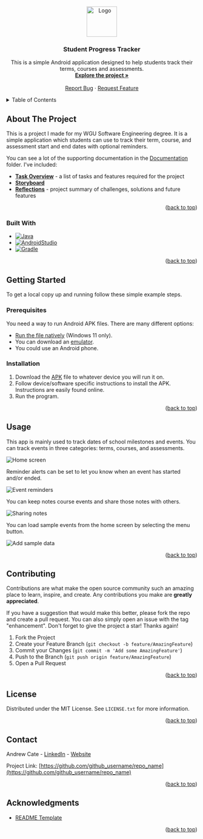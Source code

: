 <a name="readme-top"></a>


<!-- PROJECT LOGO -->
<br />
<div align="center">
  <a href="https://github.com/AndrewJCate/Student-Progress-Tracker">
    <img src="app/src/main/ic_launcher-playstore.png" alt="Logo" width="80" height="80">
  </a>

<h3 align="center">Student Progress Tracker</h3>

  <p align="center">
    This is a simple Android application designed to help students track their terms, courses and assessments.
    <br />
    <a href="https://github.com/AndrewJCate/Student-Progress-Tracker"><strong>Explore the project »</strong></a>
    <br />
    <br />
    <a href="https://github.com/AndrewJCate/Student-Progress-Tracker/issues/new?labels=bug&template=bug-report---.md">Report Bug</a>
    ·
    <a href="https://github.com/AndrewJCate/Student-Progress-Tracker/issues/new?labels=enhancement&template=feature-request---.md">Request Feature</a>
  </p>
</div>



<!-- TABLE OF CONTENTS -->
<details>
  <summary>Table of Contents</summary>
  <ol>
    <li>
      <a href="#about-the-project">About The Project</a>
      <ul>
        <li><a href="#built-with">Built With</a></li>
      </ul>
    </li>
    <li>
      <a href="#getting-started">Getting Started</a>
      <ul>
        <li><a href="#prerequisites">Prerequisites</a></li>
        <li><a href="#installation">Installation</a></li>
      </ul>
    </li>
    <li><a href="#usage">Usage</a></li>
    <li><a href="#contributing">Contributing</a></li>
    <li><a href="#license">License</a></li>
    <li><a href="#contact">Contact</a></li>
    <li><a href="#acknowledgments">Acknowledgments</a></li>
  </ol>
</details>



<!-- ABOUT THE PROJECT -->
## About The Project

This is a project I made for my WGU Software Engineering degree. It is a simple application which students can use to track their term, course, and assessment start and end dates with optional reminders.

You can see a lot of the supporting documentation in the [Documentation](/Documentation/) folder. I've included:
* **[Task Overview](/Documentation/Task%20Overview%20-%20Mobile%20Application%20Development.pdf)** - a list of tasks and features required for the project
* **[Storyboard](/Documentation/Student%20Progress%20Tracker%20Storyboard.pdf)**
* **[Reflections](/Documentation/Reflections.pdf)** - project summary of challenges, solutions and future features

<p align="right">(<a href="#readme-top">back to top</a>)</p>



### Built With

* [![Java][Java.com]][Java-url]
* [![AndroidStudio][AndroidStudio.com]][AndroidStudio-url]
* [![Gradle][Gradle.com]][Gradle-url]

<p align="right">(<a href="#readme-top">back to top</a>)</p>



<!-- GETTING STARTED -->
## Getting Started

To get a local copy up and running follow these simple example steps.

### Prerequisites

You need a way to run Android APK files. There are many different options:
* [Run the file natively](https://www.androidauthority.com/how-to-run-android-apps-on-windows-11-3048569/) (Windows 11 only).
* You can download an [emulator](https://www.androidauthority.com/best-android-emulators-for-pc-655308/).
* You could use an Android phone.

### Installation

1. Download the [APK](https://github.com/AndrewJCate/Student-Progress-Tracker/blob/master/app-release.apk) file to whatever device you will run it on.
2. Follow device/software specific instructions to install the APK. Instructions are easily found online.
3. Run the program.

<p align="right">(<a href="#readme-top">back to top</a>)</p>



<!-- USAGE EXAMPLES -->
## Usage

This app is mainly used to track dates of school milestones and events. You can track events in three categories: terms, courses, and assessments. 

<img src="/Documentation/Screenshots/MainScreen.png" alt="Home screen">

Reminder alerts can be set to let you know when an event has started and/or ended.

<img src="/Documentation/Screenshots/Assessment Details Menu.png" alt="Event reminders">

You can keep notes course events and share those notes with others.

<img src="/Documentation/Screenshots/Share Notes.png" alt="Sharing notes">

You can load sample events from the home screen by selecting the menu button.

<img src="/Documentation/Screenshots/Main Activity Menu.png" alt="Add sample data">

<p align="right">(<a href="#readme-top">back to top</a>)</p>



<!-- CONTRIBUTING -->
## Contributing

Contributions are what make the open source community such an amazing place to learn, inspire, and create. Any contributions you make are **greatly appreciated**.

If you have a suggestion that would make this better, please fork the repo and create a pull request. You can also simply open an issue with the tag "enhancement".
Don't forget to give the project a star! Thanks again!

1. Fork the Project
2. Create your Feature Branch (`git checkout -b feature/AmazingFeature`)
3. Commit your Changes (`git commit -m 'Add some AmazingFeature'`)
4. Push to the Branch (`git push origin feature/AmazingFeature`)
5. Open a Pull Request

<p align="right">(<a href="#readme-top">back to top</a>)</p>



<!-- LICENSE -->
## License

Distributed under the MIT License. See `LICENSE.txt` for more information.

<p align="right">(<a href="#readme-top">back to top</a>)</p>



<!-- CONTACT -->
## Contact

Andrew Cate - [LinkedIn](https://www.linkedin.com/in/andrewjcate/) - [Website](https://www.andrewjcate.com)


Project Link: [https://github.com/github_username/repo_name](https://github.com/github_username/repo_name)

<p align="right">(<a href="#readme-top">back to top</a>)</p>



<!-- ACKNOWLEDGMENTS -->
## Acknowledgments

* [README Template](https://github.com/othneildrew/Best-README-Template/blob/master/BLANK_README.md)

<p align="right">(<a href="#readme-top">back to top</a>)</p>



<!-- MARKDOWN LINKS & IMAGES -->
[contributors-shield]: https://img.shields.io/github/contributors/github_username/repo_name.svg?style=for-the-badge
[contributors-url]: https://github.com/github_username/repo_name/graphs/contributors
[forks-shield]: https://img.shields.io/github/forks/github_username/repo_name.svg?style=for-the-badge
[forks-url]: https://github.com/github_username/repo_name/network/members
[stars-shield]: https://img.shields.io/github/stars/github_username/repo_name.svg?style=for-the-badge
[stars-url]: https://github.com/github_username/repo_name/stargazers
[issues-shield]: https://img.shields.io/github/issues/github_username/repo_name.svg?style=for-the-badge
[issues-url]: https://github.com/github_username/repo_name/issues
[license-shield]: https://img.shields.io/github/license/github_username/repo_name.svg?style=for-the-badge
[license-url]: https://github.com/github_username/repo_name/blob/master/LICENSE.txt
[linkedin-shield]: https://img.shields.io/badge/-LinkedIn-black.svg?style=for-the-badge&logo=linkedin&colorB=555
[linkedin-url]: https://www.linkedin.com/in/andrewjcate/

[React.js]: https://img.shields.io/badge/React-20232A?style=for-the-badge&logo=react&logoColor=61DAFB
[React-url]: https://reactjs.org/
[Angular.io]: https://img.shields.io/badge/Angular-DD0031?style=for-the-badge&logo=angular&logoColor=white
[Angular-url]: https://angular.io/
[Bootstrap.com]: https://img.shields.io/badge/Bootstrap-563D7C?style=for-the-badge&logo=bootstrap&logoColor=white
[Bootstrap-url]: https://getbootstrap.com
[JQuery.com]: https://img.shields.io/badge/jQuery-0769AD?style=for-the-badge&logo=jquery&logoColor=white
[JQuery-url]: https://jquery.com
[Java.com]: https://img.shields.io/badge/java-%23ED8B00.svg?style=for-the-badge&logo=openjdk&logoColor=white
[Java-url]: https://java.com/
[HTML5.com]: https://img.shields.io/badge/HTML5-E34F26?style=for-the-badge&logo=html5&logoColor=white
[HTML5-url]: https://whatwg.org/
[CSS3.com]: https://img.shields.io/badge/css3-%231572B6.svg?style=for-the-badge&logo=css3&logoColor=white
[CSS3-url]: https://www.w3.org/
[Tailwind.com]: https://img.shields.io/badge/tailwindcss-%2338B2AC.svg?style=for-the-badge&logo=tailwind-css&logoColor=white
[Tailwind-url]: https://tailwindcss.com/
[JavaScript.com]: https://img.shields.io/badge/javascript-%23323330.svg?style=for-the-badge&logo=javascript&logoColor=%23F7DF1E
[JavaScript-url]: https://www.javascript.com/
[MySQL.com]: https://img.shields.io/badge/mysql-4479A1.svg?style=for-the-badge&logo=mysql&logoColor=white
[MySQL-url]: https://www.mysql.com/
[Invision.com]: https://img.shields.io/badge/invision-FF3366?style=for-the-badge&logo=invision&logoColor=white
[Invision-url]: https://www.invisionapp.com/
[JavaFX.com]: https://img.shields.io/badge/javafx-%23FF0000.svg?style=for-the-badge&logo=javafx&logoColor=white
[JavaFX-url]: https://openjfx.io/
[NodeJS.com]: https://img.shields.io/badge/node.js-6DA55F?style=for-the-badge&logo=node.js&logoColor=white
[NodeJS-url]: https://nodejs.org
[Spring.com]: https://img.shields.io/badge/spring-%236DB33F.svg?style=for-the-badge&logo=spring&logoColor=white
[Spring-url]: https://spring.io/
[AWS.com]: https://img.shields.io/badge/AWS-%23FF9900.svg?style=for-the-badge&logo=amazon-aws&logoColor=white
[AWS-url]: https://aws.amazon.com/
[GitHubPages.com]: https://img.shields.io/badge/github%20pages-121013?style=for-the-badge&logo=github&logoColor=white
[GitHubPages-url]: https://pages.github.com/
[AndroidStudio.com]: https://img.shields.io/badge/android%20studio-346ac1?style=for-the-badge&logo=android%20studio&logoColor=white
[AndroidStudio-url]: https://developer.android.com/
[IntelliJIdea.com]: https://img.shields.io/badge/IntelliJIDEA-000000.svg?style=for-the-badge&logo=intellij-idea&logoColor=white
[IntelliJIdea-url]: https://www.jetbrains.com/idea/
[Notepad++.com]: https://img.shields.io/badge/Notepad++-90E59A.svg?style=for-the-badge&logo=notepad%2b%2b&logoColor=black
[Notepad++-url]: https://notepad-plus-plus.org/
[VSCode.com]: https://img.shields.io/badge/Visual%20Studio%20Code-0078d7.svg?style=for-the-badge&logo=visual-studio-code&logoColor=white
[VSCode-url]: https://code.visualstudio.com/
[Python.com]: https://img.shields.io/badge/python-3670A0?style=for-the-badge&logo=python&logoColor=ffdd54
[Python-url]: https://code.visualstudio.com/
[TypeScript.com]: https://img.shields.io/badge/typescript-%23007ACC.svg?style=for-the-badge&logo=typescript&logoColor=white
[TypeScript-url]: https://www.typescriptlang.org/
[Postman.com]: https://img.shields.io/badge/Postman-FF6C37?style=for-the-badge&logo=postman&logoColor=white
[Postman-url]: https://www.postman.com/
[GitHub.com]: https://img.shields.io/badge/github-%23121011.svg?style=for-the-badge&logo=github&logoColor=white
[GitHub-url]: https://github.com/
[Gimp.com]: https://img.shields.io/badge/Gimp-657D8B?style=for-the-badge&logo=gimp&logoColor=FFFFFF
[Gimp-url]: https://www.gimp.org/

[AWS-url]: https://aws.amazon.com/
[AWS.com]: https://img.shields.io/badge/AWS-%23FF9900.svg?style=for-the-badge&logo=amazon-aws&logoColor=white
[Anaconda-url]: https://anaconda.org/conda-forge/nodejs
[Anaconda.com]: https://img.shields.io/badge/Anaconda-%2344A833.svg?style=for-the-badge&logo=anaconda&logoColor=white
[AndroidStudio-url]: https://developer.android.com/
[AndroidStudio.com]: https://img.shields.io/badge/android%20studio-346ac1?style=for-the-badge&logo=android%20studio&logoColor=white
[Angular-url]: https://angular.io/
[Angular.io]: https://img.shields.io/badge/Angular-DD0031?style=for-the-badge&logo=angular&logoColor=white
[Bootstrap-url]: https://getbootstrap.com
[Bootstrap.com]: https://img.shields.io/badge/Bootstrap-563D7C?style=for-the-badge&logo=bootstrap&logoColor=white
[CSS3-url]: https://www.w3.org/
[CSS3.com]: https://img.shields.io/badge/css3-%231572B6.svg?style=for-the-badge&logo=css3&logoColor=white
[Eclipse-url]: https://www.eclipse.org/
[Eclipse.com]: https://img.shields.io/badge/Eclipse-FE7A16.svg?style=for-the-badge&logo=Eclipse&logoColor=white
[Gimp-url]: https://www.gimp.org/
[Gimp.com]: https://img.shields.io/badge/Gimp-657D8B?style=for-the-badge&logo=gimp&logoColor=FFFFFF
[GitHub-url]: https://github.com/
[GitHub.com]: https://img.shields.io/badge/github-%23121011.svg?style=for-the-badge&logo=github&logoColor=white
[GitHubPages-url]: https://pages.github.com/
[GitHubPages.com]: https://img.shields.io/badge/github%20pages-121013?style=for-the-badge&logo=github&logoColor=white
[HTML5-url]: https://whatwg.org/
[HTML5.com]: https://img.shields.io/badge/HTML5-E34F26?style=for-the-badge&logo=html5&logoColor=white
[Hibernate-url]: https://hibernate.org/
[Hibernate.com]: https://img.shields.io/badge/Hibernate-59666C?style=for-the-badge&logo=Hibernate&logoColor=white
[IntelliJIdea-url]: https://www.jetbrains.com/idea/
[IntelliJIdea.com]: https://img.shields.io/badge/IntelliJIDEA-000000.svg?style=for-the-badge&logo=intellij-idea&logoColor=white
[Invision-url]: https://www.invisionapp.com/
[Invision.com]: https://img.shields.io/badge/invision-FF3366?style=for-the-badge&logo=invision&logoColor=white
[JQuery-url]: https://jquery.com
[JQuery.com]: https://img.shields.io/badge/jQuery-0769AD?style=for-the-badge&logo=jquery&logoColor=white
[JUnit5-url]: https://junit.org/junit5/
[JUnit5.com]: https://img.shields.io/badge/JUnit-25A162?style=for-the-badge&logo=junit5&logoColor=white&color=%2325A162
[Jasmine-url]: https://jasmine.github.io/
[Jasmine.com]: https://img.shields.io/badge/jasmine-%238A4182.svg?style=for-the-badge&logo=jasmine&logoColor=white
[Java-url]: https://java.com/
[Java.com]: https://img.shields.io/badge/java-%23ED8B00.svg?style=for-the-badge&logo=openjdk&logoColor=white
[JavaFX-url]: https://openjfx.io/
[JavaFX.com]: https://img.shields.io/badge/javafx-%23FF0000.svg?style=for-the-badge&logo=javafx&logoColor=white
[JavaScript-url]: https://www.javascript.com/
[JavaScript.com]: https://img.shields.io/badge/javascript-%23323330.svg?style=for-the-badge&logo=javascript&logoColor=%23F7DF1E
[JupyterNotebook-url]: https://jupyter.org/
[JupyterNotebook.com]: https://img.shields.io/badge/jupyter-%23FA0F00.svg?style=for-the-badge&logo=jupyter&logoColor=white
[Maven-url]: https://maven.apache.org/
[Maven.com]: https://img.shields.io/badge/Apache%20Maven-C71A36?style=for-the-badge&logo=Apache%20Maven&logoColor=white
[MySQL-url]: https://www.mysql.com/
[MySQL.com]: https://img.shields.io/badge/mysql-4479A1.svg?style=for-the-badge&logo=mysql&logoColor=white
[NPM-url]: https://www.npmjs.com/
[NPM.com]: https://img.shields.io/badge/NPM-%23CB3837.svg?style=for-the-badge&logo=npm&logoColor=white
[NetBeans-url]: https://netbeans.apache.org/front/main/index.html
[NetBeans.com]: https://img.shields.io/badge/NetBeansIDE-1B6AC6.svg?style=for-the-badge&logo=apache-netbeans-ide&logoColor=white
[NodeJS-url]: https://nodejs.org
[NodeJS.com]: https://img.shields.io/badge/node.js-6DA55F?style=for-the-badge&logo=node.js&logoColor=white
[Notepad++-url]: https://notepad-plus-plus.org/
[Notepad++.com]: https://img.shields.io/badge/Notepad++-90E59A.svg?style=for-the-badge&logo=notepad%2b%2b&logoColor=black
[Postman-url]: https://www.postman.com/
[Postman.com]: https://img.shields.io/badge/Postman-FF6C37?style=for-the-badge&logo=postman&logoColor=white
[PyCharm-url]: https://www.jetbrains.com/pycharm/
[PyCharm.com]: https://img.shields.io/badge/pycharm-143?style=for-the-badge&logo=pycharm&logoColor=black&color=black&labelColor=green
[Python-url]: https://code.visualstudio.com/
[Python.com]: https://img.shields.io/badge/python-3670A0?style=for-the-badge&logo=python&logoColor=ffdd54
[React-url]: https://reactjs.org/
[React.js]: https://img.shields.io/badge/React-20232A?style=for-the-badge&logo=react&logoColor=61DAFB
[RxJS-url]: https://rxjs.dev/
[RxJS.com]: https://img.shields.io/badge/rxjs-%23B7178C.svg?style=for-the-badge&logo=reactivex&logoColor=white
[Spring-url]: https://spring.io/
[Spring.com]: https://img.shields.io/badge/spring-%236DB33F.svg?style=for-the-badge&logo=spring&logoColor=white
[Tailwind-url]: https://tailwindcss.com/
[Tailwind.com]: https://img.shields.io/badge/tailwindcss-%2338B2AC.svg?style=for-the-badge&logo=tailwind-css&logoColor=white
[Thymeleaf-url]: https://www.thymeleaf.org/
[Thymeleaf.com]: https://img.shields.io/badge/Thymeleaf-%23005C0F.svg?style=for-the-badge&logo=Thymeleaf&logoColor=white
[TypeScript-url]: https://www.typescriptlang.org/
[TypeScript.com]: https://img.shields.io/badge/typescript-%23007ACC.svg?style=for-the-badge&logo=typescript&logoColor=white
[VSCode-url]: https://code.visualstudio.com/
[VSCode.com]: https://img.shields.io/badge/Visual%20Studio%20Code-0078d7.svg?style=for-the-badge&logo=visual-studio-code&logoColor=white
[Gradle-url]: https://gradle.org/
[Gradle.com]: https://img.shields.io/badge/Gradle-02303A.svg?style=for-the-badge&logo=Gradle&logoColor=white